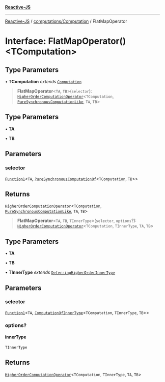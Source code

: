 [**Reactive-JS**](../../../README.md)

***

[Reactive-JS](../../../README.md) / [computations/Computation](../README.md) / FlatMapOperator

# Interface: FlatMapOperator()\<TComputation\>

## Type Parameters

• **TComputation** *extends* [`Computation`](../../type-aliases/Computation.md)

> **FlatMapOperator**\<`TA`, `TB`\>(`selector`): [`HigherOrderComputationOperator`](../../type-aliases/HigherOrderComputationOperator.md)\<`TComputation`, [`PureSynchronousComputationLike`](../../interfaces/PureSynchronousComputationLike.md), `TA`, `TB`\>

## Type Parameters

• **TA**

• **TB**

## Parameters

### selector

[`Function1`](../../../functions/type-aliases/Function1.md)\<`TA`, [`PureSynchronousComputationOf`](../../type-aliases/PureSynchronousComputationOf.md)\<`TComputation`, `TB`\>\>

## Returns

[`HigherOrderComputationOperator`](../../type-aliases/HigherOrderComputationOperator.md)\<`TComputation`, [`PureSynchronousComputationLike`](../../interfaces/PureSynchronousComputationLike.md), `TA`, `TB`\>

> **FlatMapOperator**\<`TA`, `TB`, `TInnerType`\>(`selector`, `options`?): [`HigherOrderComputationOperator`](../../type-aliases/HigherOrderComputationOperator.md)\<`TComputation`, `TInnerType`, `TA`, `TB`\>

## Type Parameters

• **TA**

• **TB**

• **TInnerType** *extends* [`DeferringHigherOrderInnerType`](../../type-aliases/DeferringHigherOrderInnerType.md)

## Parameters

### selector

[`Function1`](../../../functions/type-aliases/Function1.md)\<`TA`, [`ComputationOfInnerType`](../../type-aliases/ComputationOfInnerType.md)\<`TComputation`, `TInnerType`, `TB`\>\>

### options?

#### innerType

`TInnerType`

## Returns

[`HigherOrderComputationOperator`](../../type-aliases/HigherOrderComputationOperator.md)\<`TComputation`, `TInnerType`, `TA`, `TB`\>
